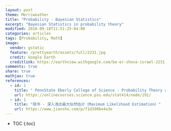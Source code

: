 ```yaml
---
layout: post
theme: Merriweather
title: "Probability - Bayesian Statistics"
excerpt: "Bayesian Statistics in probability theory"
modified: 2018-09-18T11:51:25-04:00
categories: articles
tags: [Probability, Math]
image:
  vendor: gstatic
  feature: /prettyearth/assets/full/2231.jpg
  credit: Google Earth
  creditlink: https://earthview.withgoogle.com/be-er-sheva-israel-2231
comments: true
share: true
mathjax: true
references:
  - id: 1
    title: " PennState Eberly College of Science - Probability Theory and Mathematical Statistics / Maximum Likelihood Estimation"
    url: https://onlinecourses.science.psu.edu/stat414/node/191/
  - id: 1
    title: "简书 - 深入浅出最大似然估计（Maximum Likelihood Estimation）"
    url: https://www.jianshu.com/p/f1d3906e4a3e
---
```


* TOC
{:toc}


[rapidtables/Ln_Rules]:https://www.rapidtables.com/math/algebra/ln/Ln_Rules.html
[rapidtables/derivative_Rules]:https://www.rapidtables.com/math/calculus/derivative.html